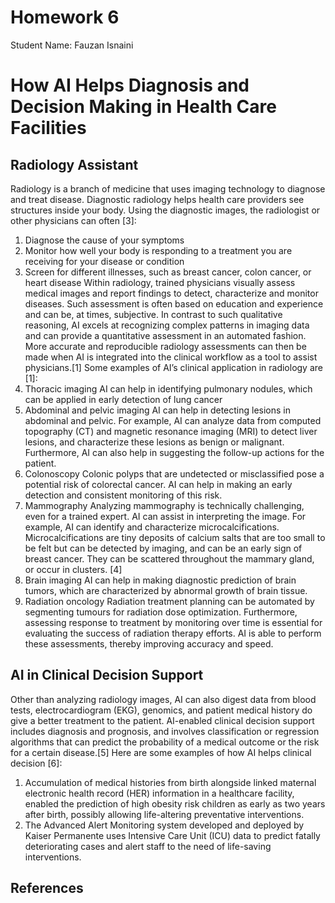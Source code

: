 # Homework 6
Student Name: Fauzan Isnaini
# How AI Helps Diagnosis and Decision Making in Health Care Facilities
## Radiology Assistant
Radiology is a branch of medicine that uses imaging technology to diagnose and treat disease. Diagnostic radiology helps health care providers see structures inside your body. Using the diagnostic images, the radiologist or other physicians can often [3]:
1.	Diagnose the cause of your symptoms
2.	Monitor how well your body is responding to a treatment you are receiving for your disease or condition
3.	Screen for different illnesses, such as breast cancer, colon cancer, or heart disease
Within radiology, trained physicians visually assess medical images and report findings to detect, characterize and monitor diseases. Such assessment is often based on education and experience and can be, at times, subjective. In contrast to such qualitative reasoning, AI excels at recognizing complex patterns in imaging data and can provide a quantitative assessment in an automated fashion. More accurate and reproducible radiology assessments can then be made when AI is integrated into the clinical workflow as a tool to assist physicians.[1]
Some examples of AI’s clinical application in radiology are [1]:
1.	Thoracic imaging
AI can help in identifying pulmonary nodules, which can be applied in early detection of lung cancer
2.	Abdominal and pelvic imaging
AI can help in detecting lesions in abdominal and pelvic. For example, AI can analyze data from computed topography (CT) and magnetic resonance imaging (MRI) to detect liver lesions, and characterize these lesions as benign or malignant. Furthermore, AI can also help in suggesting the follow-up actions for the patient.
3.	Colonoscopy
Colonic polyps that are undetected or misclassified pose a potential risk of colorectal cancer. AI can help in making an early detection and consistent monitoring of this risk.
4.	Mammography
Analyzing mammography is technically challenging, even for a trained expert. AI can assist in interpreting the image. For example, AI can identify and characterize microcalcifications. Microcalcifications are tiny deposits of calcium salts that are too small to be felt but can be detected by imaging, and can be an early sign of breast cancer. They can be scattered throughout the mammary gland, or occur in clusters. [4]
5.	Brain imaging
AI can help in making diagnostic prediction of brain tumors, which are characterized by abnormal growth of brain tissue.
6.	Radiation oncology
Radiation treatment planning can be automated by segmenting tumours for radiation dose optimization. Furthermore, assessing response to treatment by monitoring over time is essential for evaluating the success of radiation therapy efforts. AI is able to perform these assessments, thereby improving accuracy and speed.

## AI in Clinical Decision Support
Other than analyzing radiology images, AI can also digest data from blood tests, electrocardiogram (EKG), genomics, and patient medical history do give a better treatment to the patient. AI-enabled clinical decision support includes diagnosis and prognosis, and involves classification or regression algorithms that can predict the probability of a medical outcome or the risk for a certain disease.[5]
Here are some examples of how AI helps clinical decision [6]: 
1.	Accumulation of medical histories from birth alongside linked maternal electronic health record (HER) information in a healthcare facility, enabled the prediction of high obesity risk children as early as two years after birth, possibly allowing life-altering preventative interventions.
2.	The Advanced Alert Monitoring system developed and deployed by Kaiser Permanente uses Intensive Care Unit (ICU) data to predict fatally deteriorating cases and alert staff to the need of life-saving interventions.

## References
[^1]: A. Hosny, C. Parmar, J. Quackenbush, L. H. Schwartz, and H. J. W. L. Aerts, “Artificial intelligence in radiology,” Nature reviews. Cancer, Aug-2018. [Online]. Available: https://www.ncbi.nlm.nih.gov/pmc/articles/PMC6268174/. [Accessed: 20-Oct-2020]. 
[^2]:G. Fox, “Introduction to AI in Health and Medicine,” Cybertraining, 01-Oct-2020. [Online]. Available: https://cybertraining-dsc.github.io/modules/bigdataapplications/2020/health_and_medicine/. [Accessed: 20-Oct-2020]. 
[^3]: “Imaging and radiology: MedlinePlus Medical Encyclopedia,” MedlinePlus. [Online]. Available: https://medlineplus.gov/ency/article/007451.htm. [Accessed: 20-Oct-2020]. 
[^4]: “Microcalcification,” Wikipedia, 30-Jul-2019. [Online]. Available: https://en.wikipedia.org/wiki/Microcalcification. [Accessed: 20-Oct-2020]. 
[^5]: S. Daley, “32 Examples of AI in Healthcare That Will Make You Feel Better About the Future,” Built In. [Online]. Available: https://builtin.com/artificial-intelligence/artificial-intelligence-healthcare. [Accessed: 20-Oct-2020]. 
[^6]: T. D. S. E. Team, “AI in Clinical Decision Support: Roadblocks & Opportunities,” Medium, 14-Jul-2020. [Online]. Available: https://towardsdatascience.com/ai-in-clinical-decision-support-roadblocks-opportunities-fddb3311fe99. [Accessed: 20-Oct-2020]. 

